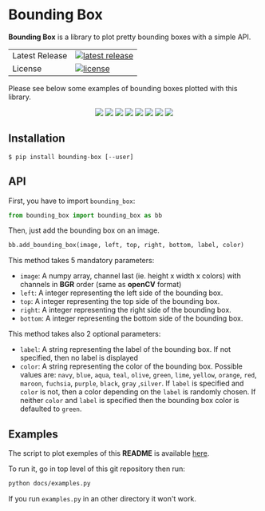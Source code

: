 # Bounding Box
**Bounding Box** is a library to plot pretty bounding boxes with a simple API.

<table>
<tr>
  <td>Latest Release</td>
  <td>
    <a href="https://pypi.org/project/bounding-box/">
    <img src="https://img.shields.io/pypi/v/bounding-box.svg" alt="latest release" />
    </a>
  </td>
</tr>
<tr>
  <td>License</td>
  <td>
    <a href="https://github.com/nalepae/bounding-box/blob/master/LICENSE">
    <img src="https://img.shields.io/pypi/l/bounding-box.svg" alt="license" />
    </a>
  </td>
</tr>
</table>

Please see below some examples of bounding boxes plotted with this library.

<p align="center">
  <img src="https://github.com/nalepae/bounding-box/blob/master/docs/images/winton_bb.png">
  <img src="https://github.com/nalepae/bounding-box/blob/master/docs/images/nao-romeo-pepper_bb.png">
  <img src="https://github.com/nalepae/bounding-box/blob/master/docs/images/khatia_bb.png">
  <img src="https://github.com/nalepae/bounding-box/blob/master/docs/images/selfie_bb.png">
  <img src="https://github.com/nalepae/bounding-box/blob/master/docs/images/paragliders_bb.png">
  <img src="https://github.com/nalepae/bounding-box/blob/master/docs/images/ski-paraglider_bb.png">
  <img src="https://github.com/nalepae/bounding-box/blob/master/docs/images/pobb_bb.png">
  <img src="https://github.com/nalepae/bounding-box/blob/master/docs/images/clarifloue_bb.png">
</p>

## Installation
`$ pip install bounding-box [--user]`

## API
First, you have to import `bounding_box`:
```python
from bounding_box import bounding_box as bb
```

Then, just add the bounding box on an image.
 ```python
bb.add_bounding_box(image, left, top, right, bottom, label, color)
```
 
This method takes 5 mandatory parameters:
- `image`: A numpy array, channel last (ie. height x width x colors) with
channels in **BGR** order (same as **openCV** format)
- `left`: A integer representing the left side of the bounding box.
- `top`: A integer representing the top side of the bounding box.
- `right`: A integer representing the right side of the bounding box.
- `bottom`: A integer representing the bottom side of the bounding box.
 
This method takes also 2 optional parameters:
- `label`: A string representing the label of the bounding box.
If not specified, then no label is displayed
- `color`: A string representing the color of the bounding box.
Possible values are: `navy`, `blue`, `aqua`, `teal`, `olive`, `green`,
`lime`, `yellow`, `orange`, `red`, `maroon`, `fuchsia`, `purple`,
`black`, `gray` ,`silver`.
If `label` is specified and `color` is not, then a color depending
on the `label` is randomly chosen.
If neither `color` and `label` is specified then the bounding box
color is defaulted to `green`.

## Examples
The script to plot exemples of this **README** is available 
[here](https://github.com/nalepae/bounding-box/blob/master/docs/examples.py).

To run it, go in top level of this git repository then run:
 ```bash
python docs/examples.py
```

If you run `examples.py` in an other directory it won't work.
 
